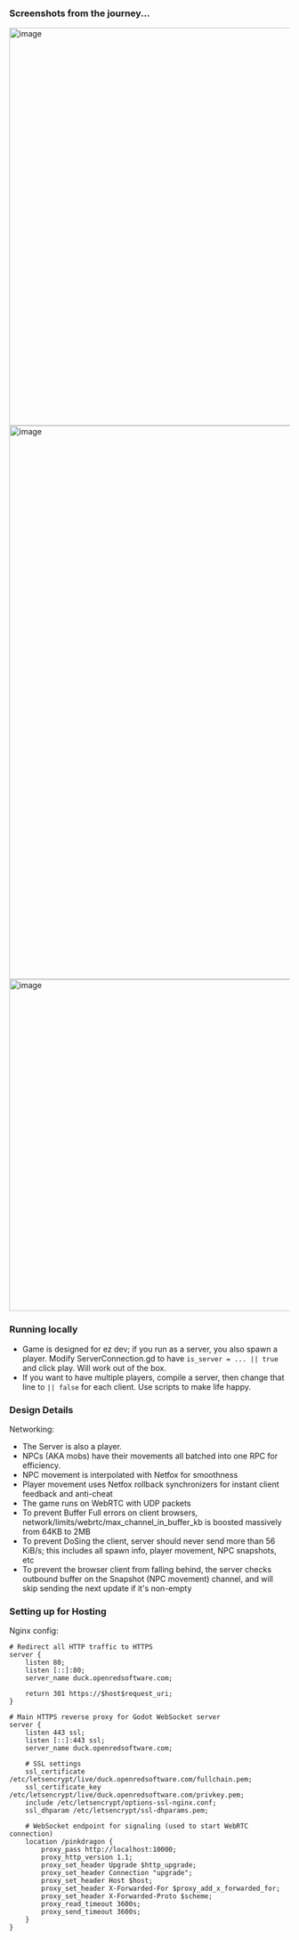 ### Screenshots from the journey...

<img width="1755" height="715" alt="image" src="https://github.com/user-attachments/assets/30c4b12f-4112-474a-af17-0abecf646e16" />

<img width="1412" height="995" alt="image" src="https://github.com/user-attachments/assets/4d35c1a9-dbd5-4cd2-8827-a9f8510e5155" />

<img width="1144" height="596" alt="image" src="https://github.com/user-attachments/assets/faa7496d-a7cd-4af8-aba0-eca14d25598f" />

### Running locally

* Game is designed for ez dev; if you run as a server, you also spawn a player. Modify ServerConnection.gd to have `is_server = ... || true` and click play. Will work out of the box.
* If you want to have multiple players, compile a server, then change that line to `|| false` for each client. Use scripts to make life happy.

### Design Details

Networking:
* The Server is also a player.
* NPCs (AKA mobs) have their movements all batched into one RPC for efficiency.
* NPC movement is interpolated with Netfox for smoothness
* Player movement uses Netfox rollback synchronizers for instant client feedback and anti-cheat
* The game runs on WebRTC with UDP packets
* To prevent Buffer Full errors on client browsers, network/limits/webrtc/max_channel_in_buffer_kb is boosted massively from 64KB to 2MB
* To prevent DoSing the client, server should never send more than 56 KiB/s; this includes all spawn info, player movement, NPC snapshots, etc
* To prevent the browser client from falling behind, the server checks outbound buffer on the Snapshot (NPC movement) channel, and will skip sending the next update if it's non-empty 

### Setting up for Hosting

Nginx config:
```
# Redirect all HTTP traffic to HTTPS
server {
    listen 80;
    listen [::]:80;
    server_name duck.openredsoftware.com;

    return 301 https://$host$request_uri;
}

# Main HTTPS reverse proxy for Godot WebSocket server
server {
    listen 443 ssl;
    listen [::]:443 ssl;
    server_name duck.openredsoftware.com;

    # SSL settings
    ssl_certificate /etc/letsencrypt/live/duck.openredsoftware.com/fullchain.pem;
    ssl_certificate_key /etc/letsencrypt/live/duck.openredsoftware.com/privkey.pem;
    include /etc/letsencrypt/options-ssl-nginx.conf;
    ssl_dhparam /etc/letsencrypt/ssl-dhparams.pem;

    # WebSocket endpoint for signaling (used to start WebRTC connection)
    location /pinkdragon {
        proxy_pass http://localhost:10000;
        proxy_http_version 1.1;
        proxy_set_header Upgrade $http_upgrade;
        proxy_set_header Connection "upgrade";
        proxy_set_header Host $host;
        proxy_set_header X-Forwarded-For $proxy_add_x_forwarded_for;
        proxy_set_header X-Forwarded-Proto $scheme;
        proxy_read_timeout 3600s;
        proxy_send_timeout 3600s;
    }
}

```
